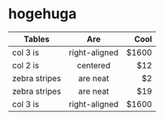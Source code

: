 hogehuga
========
| Tables        | Are           | Cool  |
| ------------- |:-------------:| -----:|
| col 3 is      | right-aligned | $1600 |
| col 2 is      | centered      |   $12 |
| zebra stripes | are neat      |    $2 |
| zebra stripes | are neat      |    $19 |
| col 3 is      | right-aligned | $1600 |
